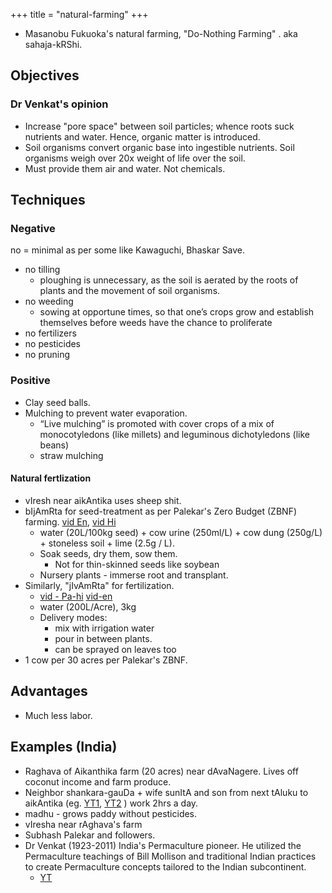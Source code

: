 +++
title = "natural-farming"
+++

- Masanobu Fukuoka's natural farming, "Do-Nothing Farming" . aka sahaja-kRShi.

## Objectives
### Dr Venkat's opinion
- Increase "pore space" between soil particles; whence roots suck nutrients and water. Hence, organic matter is introduced. 
- Soil organisms convert organic base into ingestible nutrients. Soil organisms weigh over 20x weight of life over the soil.
- Must provide them air and water. Not chemicals.


## Techniques

### Negative
no = minimal as per some like Kawaguchi, Bhaskar Save.

- no tilling
  - ploughing is unnecessary, as the soil is aerated by the roots of plants and the movement of soil organisms.
- no weeding
  - sowing at opportune times, so that one’s crops grow and establish themselves before weeds have the chance to proliferate
- no fertilizers
- no pesticides
- no pruning

### Positive
- Clay seed balls.
- Mulching to prevent water evaporation.
  - “Live mulching” is promoted with cover crops of a mix of monocotyledons (like millets) and leguminous dichotyledons (like beans)
  - straw mulching

#### Natural fertlization
- vIresh near aikAntika uses sheep shit.
- bIjAmRta for seed-treatment as per Palekar's Zero Budget (ZBNF) farming. [vid En](https://www.youtube.com/watch?v=ssDHd6jWQmw), [vid Hi]()
  - water (20L/100kg seed) + cow urine (250ml/L) + cow dung (250g/L) + stoneless soil + lime (2.5g / L).
  - Soak seeds, dry them, sow them.
    - Not for thin-skinned seeds like soybean
  - Nursery plants - immerse root and transplant. 
- Similarly, "jIvAmRta" for fertilization. 
  - [vid - Pa-hi](https://www.youtube.com/watch?v=Jefa3i4ZpVg) [vid-en](https://www.youtube.com/watch?v=tXG2ztBX1DA)
  - water (200L/Acre), 3kg
  - Delivery modes:
    - mix with irrigation water
    - pour in between plants.
    - can be sprayed on leaves too
- 1 cow per 30 acres per Palekar's ZBNF.


## Advantages
- Much less labor.


## Examples (India)

- Raghava of Aikanthika farm (20 acres) near dAvaNagere. Lives off coconut income and farm produce.
- Neighbor shankara-gauDa + wife sunItA and son from next tAluku to aikAntika (eg. [YT1](https://www.youtube.com/watch?v=FemPDobdpwg&t=297s), [YT2](https://www.youtube.com/watch?v=1_f2R1AjG8g) ) work 2hrs a day.
- madhu - grows paddy without pesticides.
- vIresha near rAghava's farm
- Subhash Palekar and followers.
- Dr Venkat (1923-2011) India's Permaculture pioneer. He utilized the Permaculture teachings of Bill Mollison and traditional Indian practices to create Permaculture concepts tailored to the Indian subcontinent.
  - [YT](https://www.youtube.com/watch?v=aWbK1tZ8Ibk)
